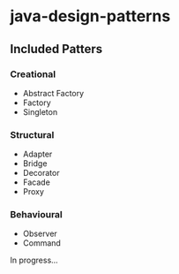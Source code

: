# java-design-patterns

## Included Patters

### Creational

- Abstract Factory
- Factory
- Singleton

### Structural

- Adapter
- Bridge
- Decorator
- Facade
- Proxy

### Behavioural

- Observer
- Command

In progress...